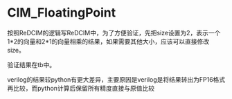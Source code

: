 # CIM_FloatingPoint
按照ReDCIM的逻辑写ReDCIM中，为了方便验证，先把size设置为2，表示一个1\*2的向量和2\*1的向量相乘的结果，如果需要其他大小，应该可以直接修改size。

验证结果在tb中。

verilog的结果较python有更大差异，主要原因是verilog是将结果转出为FP16格式再比较，而python计算后保留所有精度直接与原值比较

